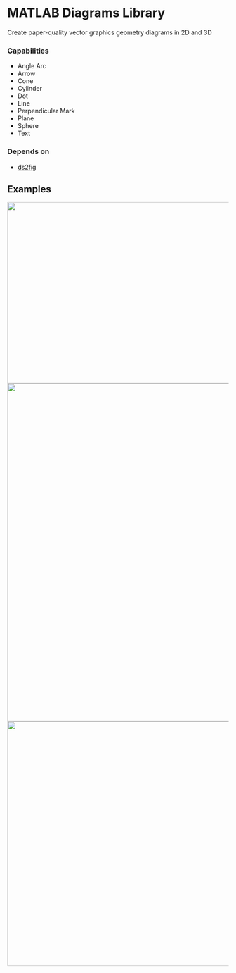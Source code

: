 # MATLAB Diagrams Library

Create paper-quality vector graphics geometry diagrams in 2D and 3D

### Capabilities
  * Angle Arc   
  * Arrow 
  * Cone 
  * Cylinder
  * Dot
  * Line
  * Perpendicular Mark
  * Plane
  * Sphere
  * Text

### Depends on
  * [ds2fig](https://www.mathworks.com/matlabcentral/fileexchange/43896-3d-data-space-coordinates-to-normalized-figure-coordinates-conversion)

## Examples
<p align="center">
  <img width="644" height="412" src="https://user-images.githubusercontent.com/4022499/184445889-66569f27-19f2-408c-acd6-d280295f489e.svg">
  <img width="645.333" height="768" src="https://user-images.githubusercontent.com/4022499/184707576-c31d84b5-294b-4a54-86f6-a3cbe002e479.svg">
  <img width="544" height="556" src="https://user-images.githubusercontent.com/4022499/185184780-5a7d1ec6-d80b-4ee8-b633-7d02305f479d.svg">
</p>